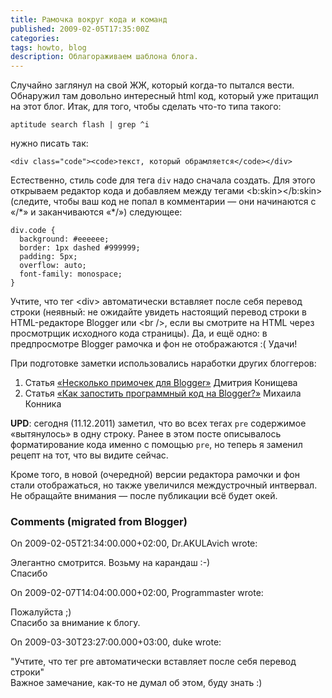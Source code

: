 ```yaml
---
title: Рамочка вокруг кода и команд
published: 2009-02-05T17:35:00Z
categories: 
tags: howto, blog
description: Облагораживаем шаблона блога.
---
```


Случайно заглянул на свой ЖЖ, который когда-то пытался вести. Обнаружил там довольно интересный html код, который уже притащил на этот блог.<a name='more'></a> Итак, для того, чтобы сделать что-то типа такого:
```
aptitude search flash | grep ^i
```
нужно писать так:
```
<div class="code"><code>текст, который обрамляется</code></div>
```
Естественно, стиль code для тега `div` надо сначала создать. Для этого открываем редактор кода и добавляем между тегами &lt;b:skin&gt;&lt;/b:skin&gt; (следите, чтобы ваш код не попал в комментарии — они начинаются с «/\*» и заканчиваются «*/») следующее:
```
div.code {
  background: #eeeeee;
  border: 1px dashed #999999;
  padding: 5px;
  overflow: auto;
  font-family: monospace;
}
```
Учтите, что тег &lt;div&gt; автоматически вставляет после себя перевод строки (неявный: не ожидайте увидеть настоящий перевод строки в HTML-редакторе Blogger или &lt;br /&gt;, если вы смотрите на HTML через просмотрщик исходного кода страницы).
Да, и ещё одно: в предпросмотре Blogger рамочка и фон не отображаются :(
Удачи!

При подготовке заметки использовались наработки других блоггеров:

1. Статья <a href="http://konishchevdmitry.blogspot.com/2007/09/blogger.html">«Несколько примочек для Blogger»</a> Дмитрия Конищева
2. Статья <a href="http://mydebianblog.blogspot.com/2008/07/blogger.html">«Как запостить программный код на Blogger?»</a> Михаила Конника

<b>UPD</b>: сегодня (11.12.2011) заметил, что во всех тегах <code>pre</code> содержимое «вытянулось» в одну строку. Ранее в этом посте описывалось форматирование кода именно с помощью <code>pre</code>, но теперь я заменил рецепт на тот, что вы видите сейчас. 

Кроме того, в новой (очередной) версии редактора рамочки и фон стали отображаться, но также увеличился междустрочный интвервал. Не обращайте внимания — после публикации всё будет окей.


<h3 id='hakyll-convert-comments-title'>Comments (migrated from Blogger)</h3>
<div class='hakyll-convert-comment'>
<p class='hakyll-convert-comment-date'>On 2009-02-05T21:34:00.000+02:00, Dr.AKULAvich wrote:</p>
<p class='hakyll-convert-comment-body'>
Элегантно смотрится. Возьму на карандаш :-)<br/>
Спасибо
</p>
</div>

<div class='hakyll-convert-comment'>
<p class='hakyll-convert-comment-date'>On 2009-02-07T14:04:00.000+02:00, Programmaster wrote:</p>
<p class='hakyll-convert-comment-body'>
Пожалуйста ;)<br/>
Спасибо за внимание к блогу.
</p>
</div>

<div class='hakyll-convert-comment'>
<p class='hakyll-convert-comment-date'>On 2009-03-30T23:27:00.000+03:00, duke wrote:</p>
<p class='hakyll-convert-comment-body'>
"Учтите, что тег pre автоматически вставляет после себя перевод строки"<br/>
Важное замечание, как-то не думал об этом, буду знать :)
</p>
</div>



